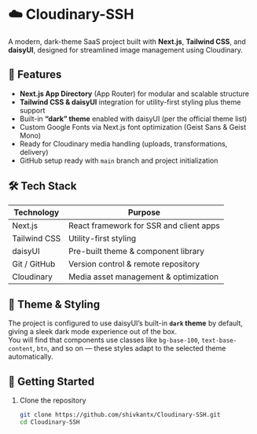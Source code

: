 # ☁️ Cloudinary-SSH

A modern, dark-theme SaaS project built with **Next.js**, **Tailwind CSS**, and **daisyUI**, designed for streamlined image management using Cloudinary.

## 🚀 Features

- **Next.js App Directory** (App Router) for modular and scalable structure
- **Tailwind CSS & daisyUI** integration for utility-first styling plus theme support
- Built-in **“dark” theme** enabled with daisyUI (per the official theme list)
- Custom Google Fonts via Next.js font optimization (Geist Sans & Geist Mono)
- Ready for Cloudinary media handling (uploads, transformations, delivery)
- GitHub setup ready with `main` branch and project initialization

## 🛠 Tech Stack

| Technology   | Purpose                                 |
| ------------ | --------------------------------------- |
| Next.js      | React framework for SSR and client apps |
| Tailwind CSS | Utility-first styling                   |
| daisyUI      | Pre-built theme & component library     |
| Git / GitHub | Version control & remote repository     |
| Cloudinary   | Media asset management & optimization   |

## 🎨 Theme & Styling

The project is configured to use daisyUI’s built-in **`dark` theme** by default, giving a sleek dark mode experience out of the box.  
You will find that components use classes like `bg-base-100`, `text-base-content`, `btn`, and so on — these styles adapt to the selected theme automatically.

## 🧭 Getting Started

1. Clone the repository
   ```bash
   git clone https://github.com/shivkantx/Cloudinary-SSH.git
   cd Cloudinary-SSH
   ```
